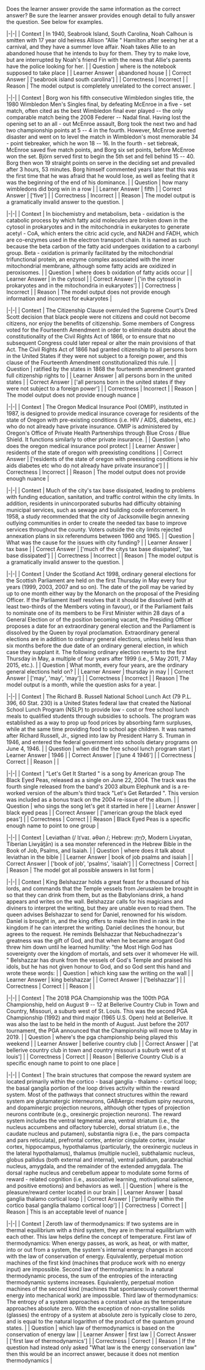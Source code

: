Does the learner answer provide the same information as the correct answer? Be sure the learner answer provides enough detail to fully answer the question. See below for examples.

|-|-|
| Context   	|	 In 1940, Seabrook Island, South Carolina, Noah Calhoun is smitten with 17 year old heiress Allison "Allie " Hamilton after seeing her at a carnival, and they have a summer love affair. Noah takes Allie to an abandoned house that he intends to buy for them. They try to make love, but are interrupted by Noah's friend Fin with the news that Allie's parents have the police looking for her. |
| Question  	|	where is the notebook supposed to take place |
| Learner Answer	|	abandoned house |
| Correct Answer   	|	['seabrook island south carolina'] |
| Correctness	|	Incorrect |
| Reason    	|	The model output is completely unrelated to the correct answer. |

|-|-|
| Context   	|	 Borg won his fifth consecutive Wimbledon singles title, the 1980 Wimbledon Men's Singles final, by defeating McEnroe in a five - set match, often cited as the best Wimbledon final ever played -- the only comparable match being the 2008 Federer -- Nadal final. Having lost the opening set to an all - out McEnroe assault, Borg took the next two and had two championship points at 5 -- 4 in the fourth. However, McEnroe averted disaster and went on to level the match in Wimbledon's most memorable 34 - point tiebreaker, which he won 18 -- 16. In the fourth - set tiebreak, McEnroe saved five match points, and Borg six set points, before McEnroe won the set. Björn served first to begin the 5th set and fell behind 15 -- 40. Borg then won 19 straight points on serve in the deciding set and prevailed after 3 hours, 53 minutes. Borg himself commented years later that this was the first time that he was afraid that he would lose, as well as feeling that it was the beginning of the end of his dominance. |
| Question  	|	 how many wimbledons did borg win in a row |
| Learner Answer	|	 fifth |
| Correct Answer   	|	 ['five'] |
| Correctness	|	 Incorrect |
| Reason    	|	 The model output is a gramatically invalid answer to the question. |

|-|-|
| Context   	|	 In biochemistry and metabolism, beta - oxidation is the catabolic process by which fatty acid molecules are broken down in the cytosol in prokaryotes and in the mitochondria in eukaryotes to generate acetyl - CoA, which enters the citric acid cycle, and NADH and FADH, which are co-enzymes used in the electron transport chain. It is named as such because the beta carbon of the fatty acid undergoes oxidation to a carbonyl group. Beta - oxidation is primarily facilitated by the mitochondrial trifunctional protein, an enzyme complex associated with the inner mitochondrial membrane, although some fatty acids are oxidized in peroxisomes.  |
| Question  	|	 where does b oxidation of fatty acids occur |
| Learner Answer	|	 in the cytosol |
| Correct Answer   	|	 ['in the cytosol in prokaryotes and in the mitochondria in eukaryotes'] |
| Correctness	|	 Incorrect |
| Reason    	|	 The model output does not provide enough information and incorrect for eukaryotes |
 
|-|-|
| Context   	|	 The Citizenship Clause overruled the Supreme Court's Dred Scott decision that black people were not citizens and could not become citizens, nor enjoy the benefits of citizenship. Some members of Congress voted for the Fourteenth Amendment in order to eliminate doubts about the constitutionality of the Civil Rights Act of 1866, or to ensure that no subsequent Congress could later repeal or alter the main provisions of that Act. The Civil Rights Act of 1866 had granted citizenship to all persons born in the United States if they were not subject to a foreign power, and this clause of the Fourteenth Amendment constitutionalized this rule.  |
| Question  	|	 ratified by the states in 1868 the fourteenth amendment granted full citizenship rights to |
| Learner Answer	|	 all persons born in the united states |
| Correct Answer   	|	 ['all persons born in the united states if they were not subject to a foreign power'] |
| Correctness	|	 Incorrect |
| Reason    	|	 The model output does not provide enough nuance |
 
|-|-|
| Context   	|	 The Oregon Medical Insurance Pool  (OMIP), instituted in 1987, is designed to provide medical insurance coverage for residents of the state of Oregon with pre-existing conditions  (i.e. HIV / AIDS, diabetes, etc.) who do not already have private insurance. OMIP is administered by Oregon's Office of Private Health Partnerships through Blue Cross / Blue Shield. It functions similarly to other private insurance.  |
| Question  	|	 who does the oregon medical insurance pool protect |
| Learner Answer	|	 residents of the state of oregon with preexisting conditions |
| Correct Answer   	|	 ['residents of the state of oregon with preexisting conditions ie hiv aids diabetes etc who do not already have private insurance'] |
| Correctness	|	 Incorrect |
| Reason    	|	 The model output does not provide enough nuance |
 
|-|-|
| Context   	|	 Much of the city's tax base dissipated, leading to problems with funding education, sanitation, and traffic control within the city limits. In addition, residents in unincorporated suburbs had difficulty obtaining municipal services, such as sewage and building code enforcement. In 1958, a study recommended that the city of Jacksonville begin annexing outlying communities in order to create the needed tax base to improve services throughout the county. Voters outside the city limits rejected annexation plans in six referendums between 1960 and 1965. |
| Question  	|	 What was the cause for the issues with city funding? |
| Learner Answer	|	 tax base |
| Correct Answer   	|	 ['much of the citys tax base dissipated', 'tax base dissipated'] |
| Correctness	|	 Incorrect |
| Reason    	|	 The model output is a gramatically invalid answer to the question. |
 
|-|-|
| Context   	|	 Under the Scotland Act 1998, ordinary general elections for the Scottish Parliament are held on the first Thursday in May every four years (1999, 2003, 2007 and so on). The date of the poll may be varied by up to one month either way by the Monarch on the proposal of the Presiding Officer. If the Parliament itself resolves that it should be dissolved (with at least two-thirds of the Members voting in favour), or if the Parliament fails to nominate one of its members to be First Minister within 28 days of a General Election or of the position becoming vacant, the Presiding Officer proposes a date for an extraordinary general election and the Parliament is dissolved by the Queen by royal proclamation. Extraordinary general elections are in addition to ordinary general elections, unless held less than six months before the due date of an ordinary general election, in which case they supplant it. The following ordinary election reverts to the first Thursday in May, a multiple of four years after 1999 (i.e., 5 May 2011, 7 May 2015, etc.). |
| Question  	|	 What month, every four years, are the ordinary general elections held on? |
| Learner Answer	|	 thursday in may |
| Correct Answer   	|	 ['may', 'may', 'may'] |
| Correctness	|	 Incorrect |
| Reason    	|	 The model output is a month, while the question asks for a year. |
 
|-|-|
| Context   	|	 The Richard B. Russell National School Lunch Act  (79 P.L. 396, 60 Stat. 230) is a United States federal law that created the National School Lunch Program  (NSLP) to provide low - cost or free school lunch meals to qualified students through subsidies to schools. The program was established as a way to prop up food prices by absorbing farm surpluses, while at the same time providing food to school age children. It was named after Richard Russell, Jr., signed into law by President Harry S. Truman in 1946, and entered the federal government into schools dietary programs on June 4, 1946.  |
| Question  	|	 when did the free school lunch program start |
| Learner Answer	|	 1946 |
| Correct Answer   	|	 ['june 4 1946'] |
| Correctness	|	 Correct |
| Reason    	|	  |

|-|-|
| Context   	|	 "Let's Get It Started " is a song by American group The Black Eyed Peas, released as a single on June 22, 2004. The track was the fourth single released from the band's 2003 album Elephunk and is a re-worked version of the album's third track "Let's Get Retarded ". This version was included as a bonus track on the 2004 re-issue of the album.  |
| Question  	|	 who sings the song let's get it started in here |
| Learner Answer	|	 black eyed peas |
| Correct Answer   	|	 ['american group the black eyed peas'] |
| Correctness	|	 Correct |
| Reason    	|	 Black Eyed Peas is a specific enough name to point to one group |
 
|-|-|
| Context   	|	 Leviathan  (/ lɪˈvaɪ. əθən /; Hebrew: לִוְיָתָן, Modern Livyatan, Tiberian Liwyāṯān) is a sea monster referenced in the Hebrew Bible in the Book of Job, Psalms, and Isaiah.  |
| Question  	|	 where does it talk about leviathan in the bible |
| Learner Answer	|	 book of job psalms and isaiah |
| Correct Answer   	|	 ['book of job', 'psalms', 'isaiah'] |
| Correctness	|	 Correct |
| Reason    	|	 The model got all possible answers in list form |
 
|-|-|
| Context   	|	 King Belshazzar holds a great feast for a thousand of his lords, and commands that the Temple vessels from Jerusalem be brought in so that they can drink from them, but as the Babylonians drink, a hand appears and writes on the wall. Belshazzar calls for his magicians and diviners to interpret the writing, but they are unable even to read them. The queen advises Belshazzar to send for Daniel, renowned for his wisdom. Daniel is brought in, and the king offers to make him third in rank in the kingdom if he can interpret the writing. Daniel declines the honour, but agrees to the request. He reminds Belshazzar that Nebuchadnezzar's greatness was the gift of God, and that when he became arrogant God threw him down until he learned humility: "the Most High God has sovereignty over the kingdom of mortals, and sets over it whomever He will. " Belshazzar has drunk from the vessels of God's Temple and praised his idols, but he has not given honour to God, and so God sent this hand and wrote these words:  |
| Question  	|	 which king saw the writing on the wall |
| Learner Answer	|	 king belshazzar |
| Correct Answer   	|	 ['belshazzar'] |
| Correctness	|	 Correct |
| Reason    	|	  |

|-|-|
| Context   	|	 The 2018 PGA Championship was the 100th PGA Championship, held on August 9 -- 12 at Bellerive Country Club in Town and Country, Missouri, a suburb west of St. Louis. This was the second PGA Championship  (1992) and third major  (1965 U.S. Open) held at Bellerive. It was also the last to be held in the month of August. Just before the 2017 tournament, the PGA announced that the Championship will move to May in 2019.  |
| Question  	|	 where's the pga championship being played this weekend |
| Learner Answer	|	 bellerive country club |
| Correct Answer   	|	 ['at bellerive country club in town and country missouri a suburb west of st louis'] |
| Correctness	|	 Correct |
| Reason    	|	 Bellerive Country Club is a specific enough name to point to one place |
 
|-|-|
| Context   	|	 The brain structures that compose the reward system are located primarily within the cortico - basal ganglia - thalamo - cortical loop; the basal ganglia portion of the loop drives activity within the reward system. Most of the pathways that connect structures within the reward system are glutamatergic interneurons, GABAergic medium spiny neurons, and dopaminergic projection neurons, although other types of projection neurons contribute  (e.g., orexinergic projection neurons). The reward system includes the ventral tegmental area, ventral striatum  (i.e., the nucleus accumbens and olfactory tubercle), dorsal striatum  (i.e., the caudate nucleus and putamen), substantia nigra  (i.e., the pars compacta and pars reticulata), prefrontal cortex, anterior cingulate cortex, insular cortex, hippocampus, hypothalamus  (particularly, the orexinergic nucleus in the lateral hypothalamus), thalamus  (multiple nuclei), subthalamic nucleus, globus pallidus  (both external and internal), ventral pallidum, parabrachial nucleus, amygdala, and the remainder of the extended amygdala. The dorsal raphe nucleus and cerebellum appear to modulate some forms of reward - related cognition  (i.e., associative learning, motivational salience, and positive emotions) and behaviors as well.  |
| Question  	|	 where is the pleasure/reward center located in our brain |
| Learner Answer	|	 basal ganglia thalamo cortical loop |
| Correct Answer   	|	 ['primarily within the cortico basal ganglia thalamo cortical loop'] |
| Correctness	|	 Correct |
| Reason    	|	 This is an acceptable level of nuance |
 
|-|-|
| Context   	|	  Zeroth law of thermodynamics: If two systems are in thermal equilibrium with a third system, they are in thermal equilibrium with each other. This law helps define the concept of temperature.   First law of thermodynamics: When energy passes, as work, as heat, or with matter, into or out from a system, the system's internal energy changes in accord with the law of conservation of energy. Equivalently, perpetual motion machines of the first kind  (machines that produce work with no energy input) are impossible.   Second law of thermodynamics: In a natural thermodynamic process, the sum of the entropies of the interacting thermodynamic systems increases. Equivalently, perpetual motion machines of the second kind  (machines that spontaneously convert thermal energy into mechanical work) are impossible.   Third law of thermodynamics: The entropy of a system approaches a constant value as the temperature approaches absolute zero. With the exception of non-crystalline solids  (glasses) the entropy of a system at absolute zero is typically close to zero, and is equal to the natural logarithm of the product of the quantum ground states.   |
| Question  	|	 which law of thermodynamics is based on the conservation of energy law |
| Learner Answer	|	 first law |
| Correct Answer   	|	 ['first law of thermodynamics'] |
| Correctness	|	 Correct |
| Reason    	|	 If the question had instead only asked "What law is the energy conservation law" then this would be an incorrect answer, because it does not mention thermodynamics |

